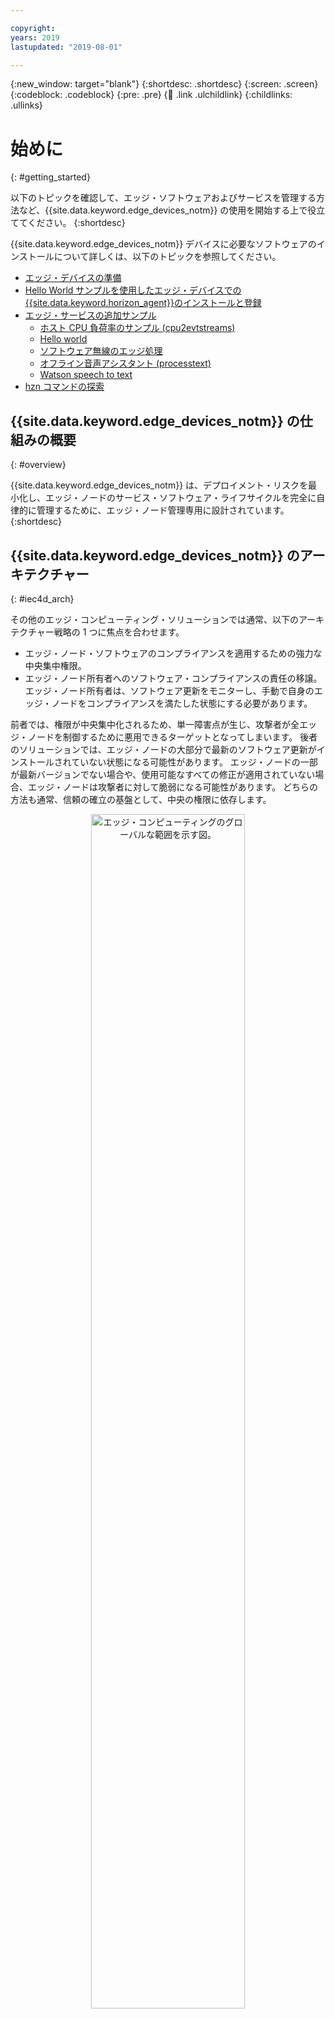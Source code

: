 ```yaml
---

copyright:
years: 2019
lastupdated: "2019-08-01"

---
```


{:new_window: target="blank"}
{:shortdesc: .shortdesc}
{:screen: .screen}
{:codeblock: .codeblock}
{:pre: .pre}
{:child: .link .ulchildlink}
{:childlinks: .ullinks}

# 始めに
{: #getting_started}

以下のトピックを確認して、エッジ・ソフトウェアおよびサービスを管理する方法など、{{site.data.keyword.edge_devices_notm}} の使用を開始する上で役立ててください。
{:shortdesc}

{{site.data.keyword.edge_devices_notm}} デバイスに必要なソフトウェアのインストールについて詳しくは、以下のトピックを参照してください。

* [エッジ・デバイスの準備](../installing/adding_devices.md)
* [Hello World サンプルを使用したエッジ・デバイスでの {{site.data.keyword.horizon_agent}}のインストールと登録](../installing/registration.md)
* [エッジ・サービスの追加サンプル](../installing/additional_examples.md)
  * [ホスト CPU 負荷率のサンプル (cpu2evtstreams)](../installing/cpu_load_example.md)
  * [Hello world](policy.md)
  * [ソフトウェア無線のエッジ処理](../installing/software_defined_radio_ex.md)
  * [オフライン音声アシスタント (processtext)](../installing/offline_voice_assistant.md)
  * [Watson speech to text](../installing/watson_speech.md)
* [hzn コマンドの探索](../installing/exploring_hzn.md)

## {{site.data.keyword.edge_devices_notm}} の仕組みの概要
{: #overview}

{{site.data.keyword.edge_devices_notm}} は、デプロイメント・リスクを最小化し、エッジ・ノードのサービス・ソフトウェア・ライフサイクルを完全に自律的に管理するために、エッジ・ノード管理専用に設計されています。
{:shortdesc}

## {{site.data.keyword.edge_devices_notm}} のアーキテクチャー

{: #iec4d_arch}

その他のエッジ・コンピューティング・ソリューションでは通常、以下のアーキテクチャー戦略の 1 つに焦点を合わせます。

* エッジ・ノード・ソフトウェアのコンプライアンスを適用するための強力な中央集中権限。
* エッジ・ノード所有者へのソフトウェア・コンプライアンスの責任の移譲。エッジ・ノード所有者は、ソフトウェア更新をモニターし、手動で自身のエッジ・ノードをコンプライアンスを満たした状態にする必要があります。

前者では、権限が中央集中化されるため、単一障害点が生じ、攻撃者が全エッジ・ノードを制御するために悪用できるターゲットとなってしまいます。 後者のソリューションでは、エッジ・ノードの大部分で最新のソフトウェア更新がインストールされていない状態になる可能性があります。 エッジ・ノードの一部が最新バージョンでない場合や、使用可能なすべての修正が適用されていない場合、エッジ・ノードは攻撃者に対して脆弱になる可能性があります。 どちらの方法も通常、信頼の確立の基盤として、中央の権限に依存します。

<p align="center">
<img src="../../images/edge/overview_illustration.svg" width="70%" alt="エッジ・コンピューティングのグローバルな範囲を示す図。">
</p>

上記のソリューションのアプローチとは対照的に、{{site.data.keyword.edge_devices_notm}} は非集中型です。 {{site.data.keyword.edge_devices_notm}} は、手操作による介入なしで、エッジ・ノード上のサービス・ソフトウェアのコンプライアンスを自動的に管理します。 各エッジ・ノードでは、完全に自律的な非集中型エージェント・プロセスが、{{site.data.keyword.edge_devices_notm}} へのマシンの登録時に指定されたポリシーに従って実行されます。 完全に自律的な非集中型 agbot (合意ボット) のプロセスは通常、中央の場所で実行されますが、エッジ・ノード上も含め、任意の場所で実行できます。 エージェント・プロセスと同様に、agbot はポリシーによって制御されます。 エージェントおよび agbot は、エッジ・ノードのエッジ・サービス・ソフトウェア・ライフサイクル管理のほとんどを処理し、エッジ・ノードでソフトウェア・コンプライアンスを適用します。

効率性のため、{{site.data.keyword.edge_devices_notm}} には、2 つの集中型サービス (exchange と switchboard) が含まれています。 これらのサービスには、自律型のエージェントおよび agbot のプロセスに対する中央の権限はありません。 代わりに、これらのサービスは、シンプルなディスカバリー・サービスおよびメタデータ共有サービス (exchange) と、ピアツーピア通信をサポートするためのプライベート・メールボックス・サービス (switchboard) を提供します。 これらのサービスでは、エージェントおよび agbot の完全に自律的な処理がサポートされます。

最後に、{{site.data.keyword.edge_devices_notm}} コンソールは、管理者がポリシーを設定し、エッジ・ノードの状況をモニターするのに役立ちます。

5 つの {{site.data.keyword.edge_devices_notm}} コンポーネント・タイプ (エージェント、agbot、exchange、switchboard およびコンソール) のそれぞれに、制限された責任領域があります。 各コンポーネントは、それぞれの責任領域の外で動作するための権限や資格情報を備えていません。 責任を分割し、権限と資格情報の範囲を定めることで、{{site.data.keyword.edge_devices_notm}} は、エッジ・ノード・デプロイメントのリスク管理を提供します。

## ディスカバリーおよびネゴシエーション
{: #discovery_negotiation}

{{site.data.keyword.edge_devices_notm}} は、[1{{site.data.keyword.horizon_open}} ![新しいタブで開く](../../images/icons/launch-glyph.svg "新しいタブで開く")](https://github.com/open-horizon/) プロジェクトに基づいており、主に非集中の分散型です。 自律的なエージェントおよび合意ボット (agbot) のプロセスが、すべての登録されているエッジ・ノードのソフトウェア管理についてコラボレーションします。

自律的なエージェント・プロセスは、各 Horizon エッジ・ノードで実行され、エッジ・デバイス所有者によって設定されたポリシーを適用します。

自律的な agbot は、exchange 内のデプロイメント・パターンおよびポリシーをモニターし、まだ準拠していないエッジ・ノード・エージェントを探します。 agbot は、準拠している状態にするためにエッジ・ノードに合意を提案します。 agbot とエージェントが合意に達すると、エッジ・ノード上のエッジ・サービスのソフトウェア・ライフサイクルを共同で管理するようになります。

agbot とエージェントは、以下の中央集中サービスを使用して、{{site.data.keyword.edge_devices_notm}} で相手を検索し、信頼を確立して、セキュアに通信します。

* {{site.data.keyword.horizon_exchange}}。ディスカバリーを支援します。
* {{site.data.keyword.horizon_switch}}。agbot とエージェントの間のセキュアなピアツーピアのプライベート通信を可能にします。

<img src="../../images/edge/distributed.svg" width="90%" alt="中央集中サービスおよび非集中型のサービス">

### {{site.data.keyword.horizon_exchange}}
{: #iec4d_exchange}

{{site.data.keyword.horizon_exchange}} により、エッジ・デバイス所有者は、ソフトウェア・ライフサイクル管理用にエッジ・ノードを登録できます。 {{site.data.keyword.edge_devices_notm}} の {{site.data.keyword.horizon_exchange}} にエッジ・ノードを登録する際には、エッジ・ノードのデプロイメント・パターンまたはポリシーを指定します。 (本質的に、デプロイメント・パターンとは、単にエッジ・ノードを管理するためのポリシーの事前定義された名前付きセットです。) デプロイメント・パターンおよびポリシーは、設計、開発、テスト、署名が済んでおり、さらに {{site.data.keyword.horizon_exchange}} に公開されている必要があります。

各エッジ・ノードは、固有の ID およびセキュリティー・トークンで登録されます。 ノードは、自分の組織から提供されているパターンまたはポリシーを使用するように、あるいは別の組織から提供されているパターンを使用するように登録できます。

パターンまたはポリシーが {{site.data.keyword.horizon_exchange}} に公開されると、agbot は新規または更新されたパターンまたはポリシーの影響を受けるエッジ・ノードを検出します。 登録されているエッジ・ノードが見つかると、agbot はエッジ・ノード・エージェントとネゴシエーションします。

{{site.data.keyword.horizon_exchange}} は、デプロイメント・パターンまたはポリシーを使用するように登録されているエッジ・ノードを agbot が検出できるようにしますが、{{site.data.keyword.horizon_exchange}} は、エッジ・ノード・ソフトウェア管理プロセスに直接は関与しません。 agbot およびエージェントが、ソフトウェア管理プロセスを処理します。 {{site.data.keyword.horizon_exchange}} は、エッジ・ノードに対する権限を一切備えておらず、エッジ・ノード・エージェントとの通信を開始することもありません。

### {{site.data.keyword.horizon_switch}}
{: #horizon_switch}

agbot は、新規または更新されたパターンまたはポリシーの影響を受けるエッジ・ノードを検出すると、{{site.data.keyword.horizon}} switchboard を使用して、そのノード上のエージェントにプライベート・メッセージを送信します。 このメッセージは、エッジ・ノードのソフトウェア・ライフサイクル管理を共同で行うことに合意するよう提案するものです。 {{site.data.keyword.horizon_switch}} のプライベート・メールボックスで agbot からのメッセージを受信すると、エージェントはそのメッセージを復号して提案を評価します。 提案が自身のノード・ポリシーの範囲内にある場合、ノードは受諾メッセージを agbot に送信します。 そうでない場合、ノードは提案を拒否します。 agbot が {{site.data.keyword.horizon_switch}} のプライベート・メールボックスで合意の受諾を受信すると、ネゴシエーションは完了します。

エージェントと agbot はいずれも、公開鍵を {{site.data.keyword.horizon_switch}} にポストすることで、Perfect Forward Secrecy を使用するセキュアなプライベート通信ができるようにします。 この暗号化では、{{site.data.keyword.horizon_switch}} はメールボックス・マネージャーの役割のみを果たします。 メッセージを復号することはできません。

注: すべての通信は {{site.data.keyword.horizon_switch}} によって仲介されるため、エッジ・ノードの IP アドレスは、各エッジ・ノード上のエージェントがその情報を公開するまで、agbot に対して公開されません。 エージェントは、エージェントと agbot が合意のネゴシエーションに成功したときにその情報を公開します。

## エッジ・ソフトウェア・ライフサイクル管理
{: #edge_lifecycle}

agbot とエージェントが特定のパターンまたはポリシーのセットに対する合意に達した後は、エッジ・ノード上のパターンまたはポリシーのソフトウェア・ライフサイクルを共同で管理するようになります。 agbot は、時間の経過と共に変化するパターンまたはポリシーをモニターし、エッジ・ノードの準拠性をモニターします。 エージェントは、ソフトウェアをエッジ・ノード上にローカルでダウンロードし、ソフトウェアの署名を検証し、検証された場合はソフトウェアを実行してモニターします。 必要に応じて、エージェントはソフトウェアを更新し、適切な場合はソフトウェアを停止します。

エージェントは、指定されたエッジ・サービスの Docker コンテナー・イメージを適切なレジストリーからプルし、コンテナー・イメージの署名を検証します。 その後、エージェントは、パターンまたはポリシーに指定された構成を使用して、逆の依存関係の順番でコンテナーを開始します。 コンテナーが実行中の場合、ローカル・エージェントはコンテナーをモニターします。 コンテナーが予期せず実行を停止した場合、エージェントはコンテナーを再起動して、エッジ・ノードでパターンまたはポリシーが準拠されるようにします。

エージェントの障害に対する許容度は限定されています。 コンテナーが繰り返しすぐに異常終了する場合、エージェントは絶えず障害が発生しているサービスの再始動の試行を停止し、合意を取り消します。

### {{site.data.keyword.horizon}} サービスの依存関係
{: #service_dependencies}

エッジ・サービスは、使用する他のエッジ・サービスへの依存関係をメタデータ内に指定できます。 エッジ・サービスがパターンまたはポリシーの結果としてエッジ・ノードにデプロイされると、エージェントはそのエッジ・サービスが必要とするすべてのエッジ・サービスも (逆の依存関係の順番で) デプロイします。 サービスの依存関係のレベルはすべてサポートされます。

### {{site.data.keyword.horizon}} Docker ネットワーキング
{: #docker_networking}

{{site.data.keyword.horizon}} は、Docker ネットワーキング機能を使用して、特定の Docker コンテナーを必要とするサービスのみがそのコンテナーに接続できるように Docker コンテナーを分離します。 別のサービスに依存するサービス・コンテナーが開始されると、そのサービス・コンテナーは従属サービス・コンテナーのプライベート・ネットワークに接続されます。 これにより、異なる組織によって作成されたエッジ・サービスの実行が容易になります。 これは、各エッジ・サービスが、自身のメタデータにのみリストされている他のサービスにアクセスできるためです。
